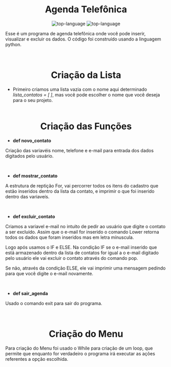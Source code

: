 <h1 align="center">Agenda Telefônica</h1>

<p align="center" display="inline-block">

<img src="https://img.shields.io/badge/Python-14354C?style=for-the-badge&logo=python&logoColor=green" alt="top-language"/>
<img src="https://img.shields.io/badge/Markdown-000000?style=for-the-badge&logo=markdown&logoColor=white" alt="top-language"/>  

  </p>

<p>Esse é um programa de agenda telefônica onde você pode inserir, visualizar e excluir os dados.  O código foi construído usando a linguagem python.</p><br>

<h1 align="center"> Criação da Lista</h1>

-  Primeiro criamos uma lista vazia com o nome aqui determinado *lista_contatos = [ ]*, mas você pode escolher o nome que você deseja para o seu projeto. <br><br>


<h1 align="center"> Criação das Funções</h1>

- **def novo_contato** 

 <p> Criação das variavéis nome, telefone e e-mail para entrada dos dados digitados pelo usuário. </p><br>
 

-  **def mostrar_contato**

 <p>A estrutura de reptição For, vai percorrer todos os itens do cadastro que estão inseridos dentro da lista da contato, e  imprimir o que foi inserido dentro das variaveís.</p><br>

-  **def excluir_contato**

<p> Criamos a variavel e-mail no intuito de pedir ao usuário que digite o contato a ser excluído.  Assim que o e-mail for inserido o comando Lower retorna todos os dados que foram inseridos mas em  letra mínuscula. 

Logo após usamos o IF e ELSE. Na condição  IF se o e-mail inserido que está armazenado dentro da lista de contatos  for igual a o e-mail digitado pelo usuário ele vai excluir o contato através do comando pop.  

Se não, através da condição ELSE, ele vai imprimir  uma mensagem pedindo para que você digite o e-mail novamente. </P> <br>

-  **def sair_agenda**

<p> Usado o comando exit para sair do programa.</p><br>

<h1 align="center"> Criação do Menu</h1>

<p> Para criação do Menu foi usado o While para criação de um  loop, que permite que  enquanto  for verdadeiro o programa irá executar as ações referentes a opção escolhida. </p>

<br>


